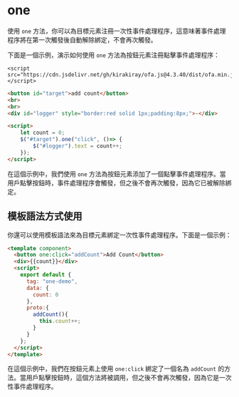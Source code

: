 # one

使用 `one` 方法，你可以為目標元素注冊一次性事件處理程序，這意味著事件處理程序將在第一次觸發後自動解除綁定，不會再次觸發。

下面是一個示例，演示如何使用 `one` 方法為按鈕元素注冊點擊事件處理程序：

<html-viewer>

```
<script src="https://cdn.jsdelivr.net/gh/kirakiray/ofa.js@4.3.40/dist/ofa.min.js"></script>
```

```html
<button id="target">add count</button>
<br>
<br>
<div id="logger" style="border:red solid 1px;padding:8px;">-</div>

<script>
    let count = 0;
    $("#target").one("click", ()=> {
        $("#logger").text = count++;
    });
</script>
```

</html-viewer>

在這個示例中，我們使用 `one` 方法為按鈕元素添加了一個點擊事件處理程序。當用戶點擊按鈕時，事件處理程序會觸發，但之後不會再次觸發，因為它已被解除綁定。

## 模板語法方式使用

你還可以使用模板語法來為目標元素綁定一次性事件處理程序。下面是一個示例：

<comp-viewer comp-name="one-demo">

```html
<template component>
  <button one:click="addCount">Add Count</button>
  <div>{{count}}</div>
  <script>
    export default {
      tag: "one-demo",
      data: {
        count: 0
      },
      proto:{
        addCount(){
          this.count++;
        }
      }
    };
  </script>
</template>
```

</comp-viewer>

在這個示例中，我們在按鈕元素上使用 `one:click` 綁定了一個名為 `addCount` 的方法。當用戶點擊按鈕時，這個方法將被調用，但之後不會再次觸發，因為它是一次性事件處理程序。
